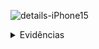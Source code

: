 ![details-iPhone15](https://github.com/leojportes/MeliChallenge/assets/65302846/2212f8f8-953f-480f-919e-e36ae0d44a05)<details>
  <summary>Evidências</summary>

  <details>
      <summary>Home</summary>
      ![home-iPhone15](https://github.com/leojportes/MeliChallenge/assets/65302846/b20a81e9-73c7-49a0-b7e0-ea2d39009df2)
  </details>

  <details>
      <summary>Resultado de pesquisa</summary>
      ![result-iPhone15](https://github.com/leojportes/MeliChallenge/assets/65302846/708f74d4-8fc5-4262-9a17-dfd2cbca22c8)
  </details>


  <details>
      <summary>Resultado de pesquisa</summary>
      ![details-iPhone15](https://github.com/leojportes/MeliChallenge/assets/65302846/e93133a2-bd31-4158-964a-99d5bbde63ff)
  </details>


</details>
